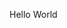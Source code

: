 <!DOCTYPE html>
<html>
  <head>
  </head>
  
  <body>
  <p>Hello World </p>
  </body>
  
  
  
  
</html>

